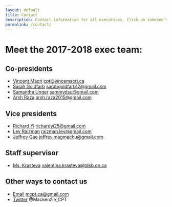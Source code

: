 ```yaml
---
layout: default
title: Contact
description: Contact information for all executives. Click on someone's name to send them an email.
permalink: /contact/
---
```


# Meet the 2017-2018 exec team: 

## Co-presidents
- [Vincent Macri](mailto:cpt@vincemacri.ca) cpt@vincemacri.ca
- [Sarah Goldfarb](mailto:sarahgoldfarb12@gmail.com) sarahgoldfarb12@gmail.com
- [Samantha Unger](mailto:sammydsu@gmail.com) sammydsu@gmail.com
- [Arsh Raza](mailto:arsh.raza2015@gmail.com) arsh.raza2015@gmail.com

## Vice presidents
- [Richard Yi](mailto:richardyi25@gmail.com) richardyi25@gmail.com
- [Lev Raizman](mailto:raizman.lev@gmail.com) raizman.lev@gmail.com
- [Jeffrey Gao](mailto:jeffrey.magmachu@gmail.com) jeffrey.magmachu@gmail.com

## Staff supervisor
- [Ms. Krasteva](mailto:valentina.krasteva@tdsb.on.ca) valentina.krasteva@tdsb.on.ca

## Other ways to contact us
- [Email](mailto:mcpt.ca@gmail.com) mcpt.ca@gmail.com
- [Twitter](https://twitter.com/Mackenzie_CPT) @Mackenzie_CPT
